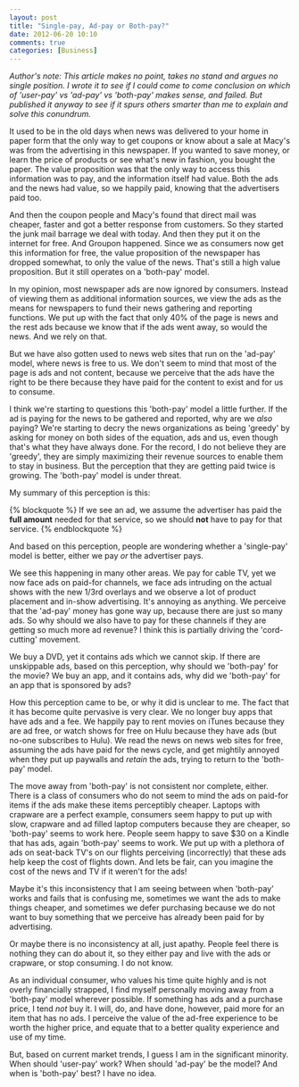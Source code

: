 ```yaml
---
layout: post
title: "Single-pay, Ad-pay or Both-pay?"
date: 2012-06-20 10:10
comments: true
categories: [Business]
---
```


*Author's note: This article makes no point, takes no stand and argues no single position. I wrote it to see if I could come to come conclusion on which of 'user-pay' vs 'ad-pay' vs 'both-pay' makes sense, and failed. But published it anyway to see if it spurs others smarter than me to explain and solve this conundrum.*

It used to be in the old days when news was delivered to your home in paper form that the only way to get coupons or know about a sale at Macy's was from the advertising in this newspaper. If you wanted to save money, or learn the price of products or see what's new in fashion, you bought the paper. The value proposition was that the only way to access this information was to pay, and the information itself had value. Both the ads and the news had value, so we happily paid, knowing that the advertisers paid too.

And then the coupon people and Macy's found that direct mail was cheaper, faster and got a better response from customers. So they started the junk mail barrage we deal with today. And then they put it on the internet for free. And Groupon happened. Since we as consumers now get this information for free, the value proposition of the newspaper has dropped somewhat, to only the value of the news. That's still a high value proposition. But it still operates on a 'both-pay' model.

In my opinion, most newspaper ads are now ignored by consumers. Instead of viewing them as additional information sources, we view the ads as the means for newspapers to fund their news gathering and reporting functions. We put up with the fact that only 40% of the page is news and the rest ads because we know that if the ads went away, so would the news. And we rely on that.

But we have also gotten used to news web sites that run on the 'ad-pay' model, where news is free to us. We don't seem to mind that most of the page is ads and not content, because we perceive that the ads have the right to be there because they have paid for the content to exist and for us to consume.

I think we're starting to questions this 'both-pay' model a little further. If the ad is paying for the news to be gathered and reported, why are we *also* paying? We're starting to decry the news organizations as being 'greedy' by asking for money on both sides of the equation, ads and us, even though that's what they have always done. For the record, I do not believe they are 'greedy', they are simply maximizing their revenue sources to enable them to stay in business. But the perception that they are getting paid twice is growing. The 'both-pay' model is under threat.

My summary of this perception is this:

{% blockquote %}
If we see an ad, we assume the advertiser has paid the <strong>full amount</strong> needed for that service, so we should <strong>not</strong> have to pay for that service.
{% endblockquote %}

And based on this perception, people are wondering whether a 'single-pay' model is better, either we pay *or* the advertiser pays.

We see this happening in many other areas. We pay for cable TV, yet we now face ads on paid-for channels, we face ads intruding on the actual shows with the new 1/3rd overlays and we observe a lot of product placement and in-show advertising. It's annoying as anything. We perceive that the 'ad-pay' money has gone way up, because there are just so many ads. So why should we also have to pay for these channels if they are getting so much more ad revenue? I think this is partially driving the 'cord-cutting' movement.

We buy a DVD, yet it contains ads which we cannot skip. If there are unskippable ads, based on this perception, why should we 'both-pay' for the movie? We buy an app, and it contains ads, why did we 'both-pay' for an app that is sponsored by ads?

How this perception came to be, or why it did is unclear to me. The fact that it has become quite pervasive is very clear. We no longer buy apps that have ads and a fee. We happily pay to rent movies on iTunes because they are ad free, or watch shows for free on Hulu because they have ads (but no-one subscribes to Hulu). We read the news on news web sites for free, assuming the ads have paid for the news cycle, and get mightily annoyed when they put up paywalls and *retain* the ads, trying to return to the 'both-pay' model.

The move away from 'both-pay' is not consistent nor complete, either. There is a class of consumers who do not seem to mind the ads on paid-for items if the ads make these items perceptibly cheaper. Laptops with crapware are a perfect example, consumers seem happy to put up with slow, crapware and ad filled laptop computers because they are cheaper, so 'both-pay' seems to work here. People seem happy to save $30 on a Kindle that has ads, again 'both-pay' seems to work. We put up with a plethora of ads on seat-back TV's on our flights perceiving (incorrectly) that these ads help keep the cost of flights down. And lets be fair, can you imagine the cost of the news and TV if it weren't for the ads!

Maybe it's this inconsistency that I am seeing between when 'both-pay' works and fails that is confusing me, sometimes we want the ads to make things cheaper, and sometimes we defer purchasing because we do not want to buy something that we perceive has already been paid for by advertising.

Or maybe there is no inconsistency at all, just apathy. People feel there is nothing they can do about it, so they either pay and live with the ads or crapware, or stop consuming. I do not know.

As an individual consumer, who values his time quite highly and is not overly financially strapped, I find myself personally moving away from a 'both-pay' model wherever possible. If something has ads and a purchase price, I tend *not* buy it. I will, do, and have done, however, paid more for an item that has no ads. I perceive the value of the ad-free experience to be worth the higher price, and equate that to a better quality experience and use of my time.

But, based on current market trends, I guess I am in the significant minority. When should 'user-pay' work? When should 'ad-pay' be the model? And when is 'both-pay' best? I have no idea.

